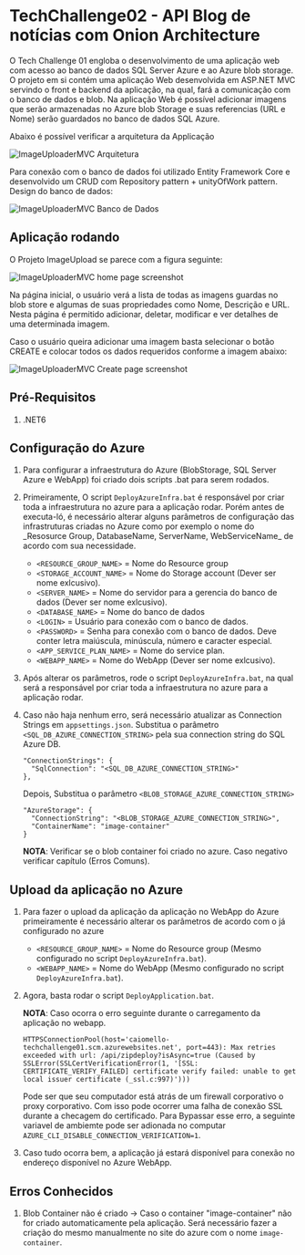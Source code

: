 # TechChallenge02 - API Blog de notícias com Onion Architecture

O Tech Challenge 01 engloba o desenvolvimento de uma aplicação web com acesso ao banco de dados SQL Server Azure e ao Azure blob storage. O projeto em si contém uma aplicação Web desenvolvida em ASP.NET MVC servindo o front e backend da aplicação, na qual, fará a comunicação com o banco de dados e blob. Na aplicação Web é possível
adicionar imagens que serão armazenadas no Azure blob Storage e suas referencias (URL e Nome) serão guardados no banco de dados SQL Azure.


Abaixo é possível verificar a arquitetura da Applicação

![ImageUploaderMVC Arquitetura](Documents/Arquitetura.drawio.png)


Para conexão com o banco de dados foi utilizado Entity Framework Core e desenvolvido um CRUD com Repository pattern + unityOfWork pattern. Design do banco de dados:

![ImageUploaderMVC Banco de Dados](Documents/BancoDeDados.drawio.png)


 ## Aplicação rodando
 
O Projeto ImageUpload se parece com a figura seguinte:

![ImageUploaderMVC home page screenshot](Documents/HomeView.png)

Na página inicial, o usuário verá a lista de todas as imagens guardas no blob store e algumas de suas propriedades como Nome, Descrição e URL.
Nesta página é permitido adicionar, deletar, modificar e ver detalhes de uma determinada imagem.

Caso o usuário queira adicionar uma imagem basta selecionar o botão CREATE e colocar todos os dados requeridos conforme a imagem abaixo:

![ImageUploaderMVC Create page screenshot](Documents/CreateView.png)


## Pré-Requisitos
1. .NET6

## Configuração do Azure
1. Para configurar a infraestrutura do Azure (BlobStorage, SQL Server Azure e WebApp) foi criado dois scripts .bat para serem rodados.
1. Primeiramente, O script `DeployAzureInfra.bat` é responsável por criar toda a infraestrutura no azure para a aplicação rodar. Porém antes de executa-ló, é necessário alterar alguns parâmetros de configuração das infrastruturas criadas no Azure como por exemplo o nome do \_Resosurce Group, DatabaseName, ServerName, WebServiceName\_ de acordo com sua necessidade.
    - `<RESOURCE_GROUP_NAME>` = Nome do Resource group
    - `<STORAGE_ACCOUNT_NAME>` = Nome do Storage account (Dever ser nome exlcusivo).
    - `<SERVER_NAME>` = Nome do servidor para a gerencia do banco de dados (Dever ser nome exlcusivo).
    - `<DATABASE_NAME>` = Nome do banco de dados
    - `<LOGIN>` = Usuário para conexão com o banco de dados.
    - `<PASSWORD>` = Senha para conexão com o banco de dados. Deve conter letra maiúscula, minúscula, número e caracter especial.
    - `<APP_SERVICE_PLAN_NAME>` = Nome do service plan.
    - `<WEBAPP_NAME>` = Nome do WebApp (Dever ser nome exlcusivo).

1. Após alterar os parâmetros, rode o script `DeployAzureInfra.bat`, na qual será a responsável por criar toda a infraestrutura no azure para a aplicação rodar.

1. Caso não haja nenhum erro, será necessário atualizar as Connection Strings em `appsettings.json`.
    Substitua o parâmetro `<SQL_DB_AZURE_CONNECTION_STRING>` pela sua connection string do SQL Azure DB.
    ```
    "ConnectionStrings": {
      "SqlConnection": "<SQL_DB_AZURE_CONNECTION_STRING>"
    },
    ```
    
    Depois, Substitua o parâmetro `<BLOB_STORAGE_AZURE_CONNECTION_STRING>`
    ```
    "AzureStorage": {
      "ConnectionString": "<BLOB_STORAGE_AZURE_CONNECTION_STRING>",
      "ContainerName": "image-container"
    }
    ```
    __NOTA__: Verificar se o blob container foi criado no azure. Caso negativo verificar capítulo (Erros Comuns). 

## Upload da aplicação no Azure
1. Para fazer o upload da aplicação da aplicação no WebApp do Azure primeiramente é necessário alterar os parâmetros de acordo com o já configurado no azure
    - `<RESOURCE_GROUP_NAME>` = Nome do Resource group (Mesmo configurado no script `DeployAzureInfra.bat`).
    - `<WEBAPP_NAME>` = Nome do WebApp (Mesmo configurado no script `DeployAzureInfra.bat`).

1. Agora, basta rodar o script `DeployApplication.bat`.

    __NOTA__: Caso ocorra o erro seguinte durante o carregamento da aplicação no webapp. 
    ```
    HTTPSConnectionPool(host='caiomello-techchallenge01.scm.azurewebsites.net', port=443): Max retries exceeded with url: /api/zipdeploy?isAsync=true (Caused by SSLError(SSLCertVerificationError(1, '[SSL: CERTIFICATE_VERIFY_FAILED] certificate verify failed: unable to get local issuer certificate (_ssl.c:997)')))
    ```
    Pode ser que seu computador está atrás de um firewall corporativo o proxy corporativo. Com isso pode ocorrer uma falha de conexão SSL durante a checagem do certificado.
    Para Bypassar esse erro, a seguinte variavel de ambiemte pode ser adionada no computar `AZURE_CLI_DISABLE_CONNECTION_VERIFICATION=1`.
    
2. Caso tudo ocorra bem, a aplicação já estará disponível para conexão no endereço disponível no Azure WebApp.


## Erros Conhecidos
1. Blob Container não é criado -> Caso o container "image-container" não for criado automaticamente pela aplicação. Será necessário fazer a criação do mesmo manualmente no site do azure com o nome `image-container`.
